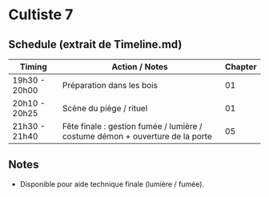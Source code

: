 # Cultiste 7

## Schedule (extrait de Timeline.md)

| Timing        | Action / Notes                                                                | Chapter |
| ------------- | ----------------------------------------------------------------------------- | ------- |
| 19h30 - 20h00 | Préparation dans les bois                                                     | 01      |
| 20h10 - 20h25 | Scène du piège / rituel                                                       | 01      |
| 21h30 - 21h40 | Fête finale : gestion fumée / lumière / costume démon + ouverture de la porte | 05      |

## Notes

- Disponible pour aide technique finale (lumière / fumée).
